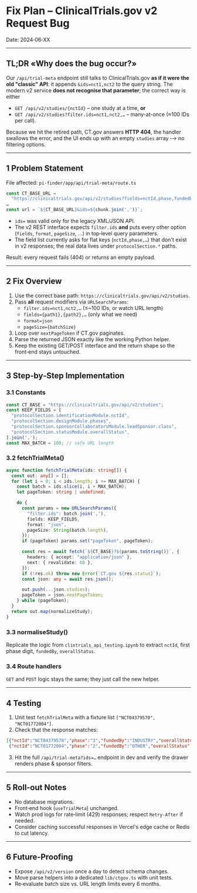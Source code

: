 # Fix Plan – ClinicalTrials.gov v2 Request Bug

Date: 2024‑06‑XX

---

## TL;DR «Why does the bug occur?»

Our `/api/trial-meta` endpoint still talks to ClinicalTrials.gov **as if it were the old "classic" API**: it appends `&ids=nct1,nct2` to the query string.  The modern v2 service **does not recognise that parameter**; the correct way is either

* `GET /api/v2/studies/{nctId}` – one study at a time, **or**
* `GET /api/v2/studies?filter.ids=nct1,nct2,…` – many-at-once (≈100 IDs per call).

Because we hit the retired path, CT.gov answers **HTTP 404**, the handler swallows the error, and the UI ends up with an empty `studies` array ‑→ no filtering options.

---

## 1 Problem Statement

File affected: `pi-finder/app/api/trial-meta/route.ts`

```ts
const CT_BASE_URL =
  "https://clinicaltrials.gov/api/v2/studies?fields=nctId,phase,fundedBy,overallStatus";
…
const url = `${CT_BASE_URL}&ids=${chunk.join(',')}`;
```

* `ids=` was valid only for the legacy XML/JSON API.
* The v2 REST interface expects `filter.ids` **and** puts every other option (`fields`, `format`, `pageSize`, …) in top‑level query parameters.
* The field list currently asks for flat keys (`nctId,phase,…`) that don't exist in v2 responses; the real data lives under `protocolSection.*` paths.

Result: every request fails (404) or returns an empty payload.

---

## 2 Fix Overview

1. Use the correct base path: `https://clinicaltrials.gov/api/v2/studies`.
2. Pass **all** request modifiers via `URLSearchParams`:
   * `filter.ids=nct1,nct2,…` (≤~100 IDs, or watch URL length)
   * `fields={path1},{path2},…` (only what we need)
   * `format=json`
   * `pageSize={batchSize}`
3. Loop over `nextPageToken` if CT.gov paginates.
4. Parse the returned JSON exactly like the working Python helper.
5. Keep the existing GET/POST interface and the return shape so the front‑end stays untouched.

---

## 3 Step‑by‑Step Implementation

### 3.1 Constants

```ts
const CT_BASE = "https://clinicaltrials.gov/api/v2/studies";
const KEEP_FIELDS = [
  "protocolSection.identificationModule.nctId",
  "protocolSection.designModule.phases",
  "protocolSection.sponsorCollaboratorsModule.leadSponsor.class",
  "protocolSection.statusModule.overallStatus",
].join(',');
const MAX_BATCH = 100; // safe URL length
```

### 3.2 fetchTrialMeta()

```ts
async function fetchTrialMeta(ids: string[]) {
  const out: any[] = [];
  for (let i = 0; i < ids.length; i += MAX_BATCH) {
    const batch = ids.slice(i, i + MAX_BATCH);
    let pageToken: string | undefined;

    do {
      const params = new URLSearchParams({
        "filter.ids": batch.join(','),
        fields: KEEP_FIELDS,
        format: "json",
        pageSize: String(batch.length),
      });
      if (pageToken) params.set("pageToken", pageToken);

      const res = await fetch(`${CT_BASE}?${params.toString()}`, {
        headers: { accept: "application/json" },
        next: { revalidate: 60 },
      });
      if (!res.ok) throw new Error(`CT.gov ${res.status}`);
      const json: any = await res.json();

      out.push(...json.studies);
      pageToken = json.nextPageToken;
    } while (pageToken);
  }
  return out.map(normalizeStudy);
}
```

### 3.3 normaliseStudy()

Replicate the logic from `clintrials_api_testing.ipynb` to extract `nctId`, first phase digit, `fundedBy`, `overallStatus`.

### 3.4 Route handlers

`GET` and `POST` logic stays the same; they just call the new helper.

---

## 4 Testing

1. Unit test `fetchTrialMeta` with a fixture list `["NCT04379570", "NCT01772004"]`.
2. Check that the response matches:

```json
[{"nctId":"NCT04379570","phase":"3","fundedBy":"INDUSTRY","overallStatus":"COMPLETED"},
 {"nctId":"NCT01772004","phase":"2","fundedBy":"OTHER","overallStatus":"TERMINATED"}]
```
3. Hit the full `/api/trial-meta?ids=…` endpoint in dev and verify the drawer renders phase & sponsor filters.

---

## 5 Roll‑out Notes

* No database migrations.
* Front‑end hook (`useTrialMeta`) unchanged.
* Watch prod logs for rate‑limit (429) responses; respect `Retry‑After` if needed.
* Consider caching successful responses in Vercel's edge cache or Redis to cut latency.

---

## 6 Future‑Proofing

* Expose `/api/v2/version` once a day to detect schema changes.
* Move parse helpers into a dedicated `lib/ctgov.ts` with unit tests.
* Re‑evaluate batch size vs. URL length limits every 6 months. 